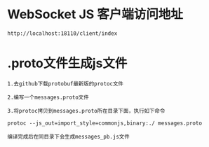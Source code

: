 # WebSocket JS 客户端访问地址
```
http://localhost:18110/client/index

```

# .proto文件生成js文件
```
1.去github下载protobuf最新版的protoc文件

2.编写一个messages.proto文件

3.将protoc拷贝到messages.proto所在目录下面，执行如下命令

protoc --js_out=import_style=commonjs,binary:./ messages.proto

编译完成后在同目录下会生成messages_pb.js文件

```